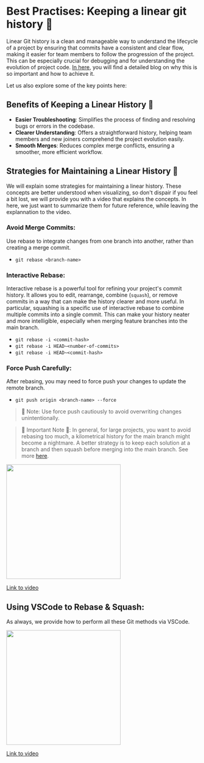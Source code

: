 # Best Practises: Keeping a linear git history 🌳

Linear Git history is a clean and manageable way to understand the lifecycle of a project by ensuring that commits have a consistent and clear flow, making it easier for team members to follow the progression of the project. This can be especially crucial for debugging and for understanding the evolution of project code. [In here](https://www.bitsnbites.eu/a-tidy-linear-git-history/), you will find a detailed blog on why this is so important and how to achieve it.

Let us also explore some of the key points here:

## Benefits of Keeping a Linear History 🧼

- **Easier Troubleshooting**: Simplifies the process of finding and resolving bugs or errors in the codebase.
- **Clearer Understanding**: Offers a straightforward history, helping team members and new joiners comprehend the project evolution easily.
- **Smooth Merges**: Reduces complex merge conflicts, ensuring a smoother, more efficient workflow.

## Strategies for Maintaining a Linear History 🧽

We will explain some strategies for maintaining a linear history. These concepts are better understood when visualizing, so don't dispair if you feel a bit lost, we will provide you with a video that explains the concepts. In here, we just want to summarize them for future reference, while leaving the explannation to the video.

### Avoid Merge Commits:

Use rebase to integrate changes from one branch into another, rather than creating a merge commit.

- `git rebase <branch-name>`

### Interactive Rebase:

Interactive rebase is a powerful tool for refining your project's commit history. It allows you to edit, rearrange, combine (`squash`), or remove commits in a way that can make the history clearer and more useful. In particular, squashing is a specific use of interactive rebase to combine multiple commits into a single commit. This can make your history neater and more intelligible, especially when merging feature branches into the main branch.

- `git rebase -i <commit-hash>`
- `git rebase -i HEAD~<number-of-commits>`
- `git rebase -i HEAD~<commit-hash>`


### Force Push Carefully:

After rebasing, you may need to force push your changes to update the remote branch.

- `git push origin <branch-name> --force`

> 🚨 Note: Use force push cautiously to avoid overwriting changes unintentionally.

> 🚨 Important Note 🚨: In general, for large projects, you want to avoid rebasing too much, a kilometrical history for the main branch might become a nightmare. A better strategy is to keep each solution at a branch and then squash before merging into the main branch. See more [here](https://www.git-tower.com/learn/git/faq/git-squash).


<img src="../images/RwvTrSm7zEYhd.jpg" alt="" width="300" height="auto">

[Link to video](https://www.youtube.com/watch?v=RwvTrSm7zEY)






## Using VSCode to Rebase & Squash:

As always, we provide how to perform all these Git methods via VSCode.

<img src="../images/3o_01F04bZ4hd.jpg" alt="" width="300" height="auto">

[Link to video](https://www.youtube.com/watch?v=3o_01F04bZ4)